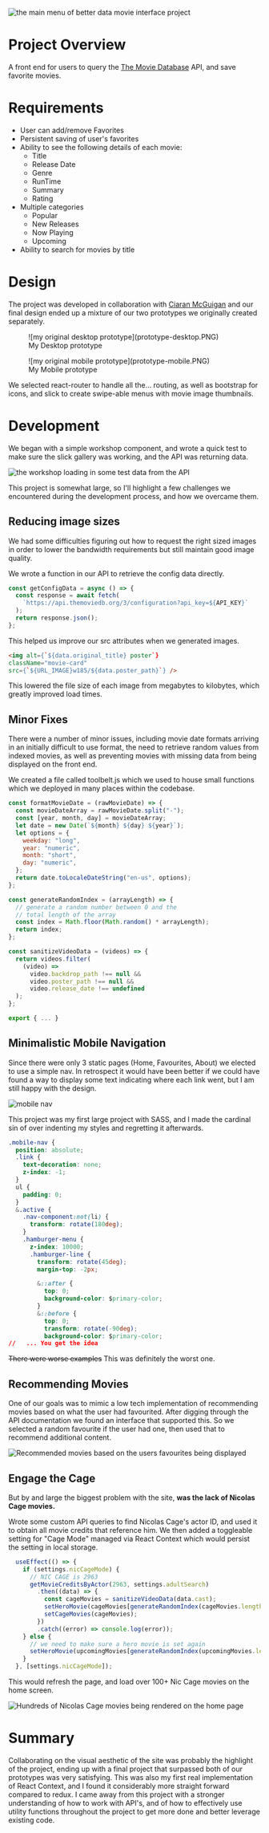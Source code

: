 ![the main menu of better data movie interface project](bdmi-menu.webp)

# Project Overview
A front end for users to query the [The Movie Database]("https://www.themoviedb.org/") API, and save favorite movies.

# Requirements

- User can add/remove Favorites
- Persistent saving of user's favorites
- Ability to see the following details of each movie:
  - Title
  - Release Date
  - Genre
  - RunTime
  - Summary
  - Rating
- Multiple categories
  - Popular
  - New Releases
  - Now Playing
  - Upcoming
- Ability to search for movies by title 

# Design

The project was developed in collaboration with [Ciaran McGuigan]("https://github.com/CiaranMcGuigan") and our final design ended up a mixture of our two prototypes we originally created separately.

<figure>
![my original desktop prototype](prototype-desktop.PNG)
<figcaption>My Desktop prototype</figcaption>
</figure>

<figure>
![my original mobile prototype](prototype-mobile.PNG)
<figcaption>My Mobile prototype</figcaption>
</figure>

We selected react-router to handle all the... routing, as well as bootstrap for icons, and slick to create swipe-able menus with movie image thumbnails.

# Development

We began with a simple workshop component, and wrote a quick test to make sure the slick gallery was working, and the API was returning data.

![the workshop loading in some test data from the API](workshop.PNG)

This project is somewhat large, so I'll highlight a few challenges we encountered during the development process, and how we overcame them.

## Reducing image sizes

We had some difficulties figuring out how to request the right sized images in order to lower the bandwidth requirements but still maintain good image quality.

We wrote a function in our API to retrieve the config data directly.

```js
const getConfigData = async () => {
  const response = await fetch(
    `https://api.themoviedb.org/3/configuration?api_key=${API_KEY}`
  );
  return response.json();
};
```

This helped us improve our src attributes when we generated images.

```html
<img alt={`${data.original_title} poster`}
className="movie-card"
src={`${URL_IMAGE}w185/${data.poster_path}`} />
```

This lowered the file size of each image from megabytes to kilobytes, which greatly improved load times.

## Minor Fixes

There were a number of minor issues, including movie date formats arriving in an initially difficult to use format, the need to retrieve random values from indexed movies, as well as preventing movies with missing data from being displayed on the front end.

We created a file called toolbelt.js which we used to house small functions which we deployed in many places within the codebase.

```js
const formatMovieDate = (rawMovieDate) => {
  const movieDateArray = rawMovieDate.split("-");
  const [year, month, day] = movieDateArray;
  let date = new Date(`${month} ${day} ${year}`);
  let options = {
    weekday: "long",
    year: "numeric",
    month: "short",
    day: "numeric",
  };
  return date.toLocaleDateString("en-us", options);
};

const generateRandomIndex = (arrayLength) => {
  // generate a random number between 0 and the 
  // total length of the array
  const index = Math.floor(Math.random() * arrayLength);
  return index;
};

const sanitizeVideoData = (videos) => {
  return videos.filter(
    (video) =>
      video.backdrop_path !== null &&
      video.poster_path !== null &&
      video.release_date !== undefined
  );
};

export { ... }
```

## Minimalistic Mobile Navigation

Since there were only 3 static pages (Home, Favourites, About) we elected to use a simple nav. In retrospect it would have been better if we could have found a way to display some text indicating where each link went, but I am still happy with the design.

![mobile nav](bdmi-nav.webp)

This project was my first large project with SASS, and I made the cardinal sin of over indenting my styles and regretting it afterwards.

```css
.mobile-nav {
  position: absolute;
  .link {
    text-decoration: none;
    z-index: -1;
  }
  ul {
    padding: 0;
  }
  &.active {
    .nav-component:not(li) {
      transform: rotate(180deg);
    }
    .hamburger-menu {
      z-index: 10000;
      .hamburger-line {
        transform: rotate(45deg);
        margin-top: -2px;

        &::after {
          top: 0;
          background-color: $primary-color;
        }
        &::before {
          top: 0;
          transform: rotate(-90deg);
          background-color: $primary-color;
//   ... You get the idea
```

~~There were worse examples~~ This was definitely the worst one.

## Recommending Movies

One of our goals was to mimic a low tech implementation of recommending movies based on what the user had favourited. After digging through the API documentation we found an interface that supported this. So we selected a random favourite if the user had one, then used that to recommend additional content.

![Recommended movies based on the users favourites being displayed](recommendation.PNG)

## Engage the Cage

But by and large the biggest problem with the site, **was the lack of Nicolas Cage movies.**

Wrote some custom API queries to find Nicolas Cage's actor ID, and used it to obtain all movie credits that reference him. We then added a toggleable setting for "Cage Mode" managed via React Context which would persist the setting in local storage.

```jsx
  useEffect(() => {
    if (settings.nicCageMode) {
      // NIC CAGE is 2963
      getMovieCreditsByActor(2963, settings.adultSearch)
        .then((data) => {
          const cageMovies = sanitizeVideoData(data.cast);
          setHeroMovie(cageMovies[generateRandomIndex(cageMovies.length)]);
          setCageMovies(cageMovies);
        })
        .catch((error) => console.log(error));
    } else {
      // we need to make sure a hero movie is set again
      setHeroMovie(upcomingMovies[generateRandomIndex(upcomingMovies.length)]);
    }
  }, [settings.nicCageMode]);
```

This would refresh the page, and load over 100+ Nic Cage movies on the home screen.

![Hundreds of Nicolas Cage movies being rendered on the home page](cage-mode.webp)

# Summary

Collaborating on the visual aesthetic of the site was probably the highlight of the project, ending up with a final project that surpassed both of our prototypes was very satisfying. This was also my first real implementation of React Context, and I found it considerably more straight forward compared to redux. I came away from this project with a stronger understanding of how to work with API's, and of how to effectively use utility functions throughout the project to get more done and better leverage existing code. 